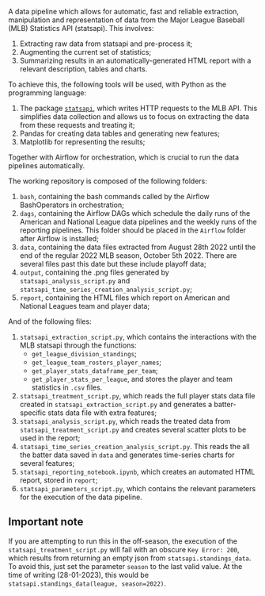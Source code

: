 A data pipeline which allows for automatic, fast and reliable extraction, manipulation and representation of data from the Major League Baseball (MLB) Statistics API (statsapi). This involves:

1. Extracting raw data from statsapi and pre-process it;
2. Augmenting the current set of statistics;
3. Summarizing results in an automatically-generated HTML report with a relevant description, tables and charts.

To achieve this, the following tools will be used, with Python as the programming language:

1. The package [`statsapi`](https://github.com/toddrob99/MLB-StatsAPI), which writes HTTP requests to the MLB API. This simplifies data collection and allows us to focus on extracting the data from these requests and treating it;
2. Pandas for creating data tables and generating new features;
3. Matplotlib for representing the results;

Together with Airflow for orchestration, which is crucial to run the data pipelines automatically.

The working repository is composed of the following folders:

1. `bash`, containing the bash commands called by the Airflow BashOperators in orchestration;
2. `dags`, containing the Airflow DAGs which schedule the daily runs of the American and National League data pipelines and the weekly runs of the reporting pipelines. This folder should be placed in the `Airflow` folder after Airflow is installed;
3. `data`, containing the data files extracted from August 28th 2022 until the end of the regular 2022 MLB season, October 5th 2022. There are several files past this date but these include playoff data;
4. `output`, containing the .png files generated by `statsapi_analysis_script.py` and `statsapi_time_series_creation_analysis_script.py`;
5. `report`, containing the HTML files which report on American and National Leagues team and player data;

And of the following files:

1. `statsapi_extraction_script.py`, which contains the interactions with the MLB statsapi through the functions:
    * `get_league_division_standings`;
    * `get_league_team_rosters_player_names`;
    * `get_player_stats_dataframe_per_team`;
    * `get_player_stats_per_league`, and stores the player and team statistics in `.csv` files.
2. `statsapi_treatment_script.py`, which reads the full player stats data file created in `statsapi_extraction_script.py` and generates a batter-specific stats data file with extra features;
3. `statsapi_analysis_script.py`, which reads the treated data from `statsapi_treatment_script.py` and creates several scatter plots to be used in the report;
4. `statsapi_time_series_creation_analysis_script.py`. This reads the all the batter data saved in `data` and generates time-series charts for several features;
5. `statsapi_reporting_notebook.ipynb`, which creates an automated HTML report, stored in `report`;
6. `statsapi_parameters_script.py`, which contains the relevant parameters for the execution of the data pipeline.

## Important note

If you are attempting to run this in the off-season, the execution of the `statsapi_treatment_script.py` will fail with an obscure `Key Error: 200`, which results from returning an empty json from `statsapi.standings_data`. To avoid this, just set the parameter `season` to the last valid value. At the time of writing (28-01-2023), this would be `statsapi.standings_data(league, season=2022)`.
